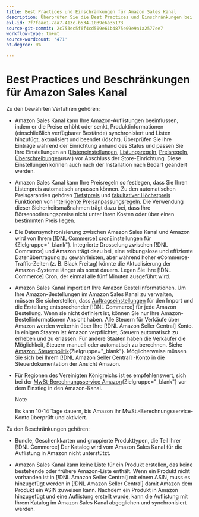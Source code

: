 ```yaml
---
title: Best Practices und Einschränkungen für Amazon Sales Kanal
description: Überprüfen Sie die Best Practices und Einschränkungen bei der Verwendung des Amazon Sales Kanals für Adobe Commerce und Magento Open Source.
exl-id: 7f7faae1-7aa7-413c-b534-1039e6a35173
source-git-commit: 2c753ec5f6f4cd509e61b4875e09e9a1a2577ee7
workflow-type: tm+mt
source-wordcount: '471'
ht-degree: 0%

---
```


# Best Practices und Beschränkungen für Amazon Sales Kanal

Zu den bewährten Verfahren gehören:

- Amazon Sales Kanal kann Ihre Amazon-Auflistungen beeinflussen, indem er die Preise erhöht oder senkt, Produktinformationen (einschließlich verfügbarer Bestände) synchronisiert und Listen hinzufügt, aktualisiert und beendet (löscht). Überprüfen Sie Ihre Einträge während der Einrichtung anhand des Status und passen Sie Ihre Einstellungen an ([Listeneinstellungen](./listing-settings.md), [Listungsregeln](./listing-rules.md), [Preisregeln](./pricing-products.md), [Überschreibungen](./overrides.md)usw.) vor Abschluss der Store-Einrichtung. Diese Einstellungen können auch nach der Installation nach Bedarf geändert werden.

- Amazon Sales Kanal kann Ihre Preisregeln so festlegen, dass Sie Ihren Listenpreis automatisch anpassen können. Zu den automatischen Preisgarantien gehören [Tiefstpreis](./floor-price.md) und [fakultativer Höchstpreis](./optional-ceiling-price.md) Funktionen von [Intelligente Preisanpassungsregeln](./intelligent-repricing-rules.md). Die Verwendung dieser Sicherheitsmaßnahmen trägt dazu bei, dass Ihre Börsennotierungspreise nicht unter Ihren Kosten oder über einen bestimmten Preis liegen.

- Die Datensynchronisierung zwischen Amazon Sales Kanal und Amazon wird von Ihrem [[!DNL Commerce] cron](https://docs.magento.com/user-guide/system/cron.html)Einstellungen für {Zielgruppe=&quot;_blank&quot;}. Integrierte Drosselung zwischen [!DNL Commerce] und Amazon trägt dazu bei, eine reibungslose und effiziente Datenübertragung zu gewährleisten, aber während hoher eCommerce-Traffic-Zeiten (z. B. Black Freitag) könnte die Aktualisierung der Amazon-Systeme länger als sonst dauern. Legen Sie Ihre [!DNL Commerce] Cron, der einmal alle fünf Minuten ausgeführt wird.

- Amazon Sales Kanal importiert Ihre Amazon Bestellinformationen. Um Ihre Amazon-Bestellungen im Amazon Sales Kanal zu verwalten, müssen Sie sicherstellen, dass [Auftragseinstellungen](./order-settings.md) für den Import und die Erstellung entsprechender [!DNL Commerce] für jede Amazon Bestellung. Wenn sie nicht definiert ist, können Sie nur Ihre Amazon-Bestellinformationen Ansicht haben. Alle Steuern für Verkäufe über Amazon werden weiterhin über Ihre [!DNL Amazon Seller Central] Konto. In einigen Staaten ist Amazon verpflichtet, Steuern automatisch zu erheben und zu erlassen. Für andere Staaten haben die Verkäufer die Möglichkeit, Steuern manuell oder automatisch zu berechnen. Siehe [Amazon: Steuerpolitik](https://sellercentral.amazon.com/gp/help/external/help.html?itemID=200405820&amp;language=en_US/){Zielgruppe=&quot;_blank&quot;}. Möglicherweise müssen Sie sich bei Ihrem [!DNL Amazon Seller Central] -Konto in die Steuerdokumentation der Ansicht Amazon.

- Für Regionen des Vereinigten Königreichs ist es empfehlenswert, sich bei der [MwSt-Berechnungsservice Amazon](https://sell.amazon.co.uk/learn/vat-resources/){Zielgruppe=&quot;_blank&quot;} vor dem Einstieg in den Amazon-Kanal.


   >[!NOTE]
   >
   >Es kann 10-14 Tage dauern, bis Amazon Ihr MwSt.-Berechnungsservice-Konto überprüft und aktiviert.

Zu den Beschränkungen gehören:

- Bundle, Geschenkkarten und gruppierte Produkttypen, die Teil Ihrer [!DNL Commerce] Der Katalog wird vom Amazon Sales Kanal für die Auflistung in Amazon nicht unterstützt.

- Amazon Sales Kanal kann keine Liste für ein Produkt erstellen, das keine bestehende oder frühere Amazon-Liste enthält. Wenn ein Produkt nicht vorhanden ist in [!DNL Amazon Seller Central] mit einem ASIN, muss es hinzugefügt werden in [!DNL Amazon Seller Central] damit Amazon dem Produkt ein ASIN zuweisen kann. Nachdem ein Produkt in Amazon hinzugefügt und eine Auflistung erstellt wurde, kann die Auflistung mit Ihrem Katalog im Amazon Sales Kanal abgeglichen und synchronisiert werden.
